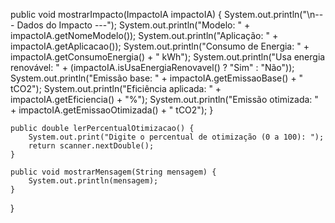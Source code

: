 public void mostrarImpacto(ImpactoIA impactoIA) {
        System.out.println("\n--- Dados do Impacto ---");
        System.out.println("Modelo: " + impactoIA.getNomeModelo());
        System.out.println("Aplicação: " + impactoIA.getAplicacao());
        System.out.println("Consumo de Energia: " + impactoIA.getConsumoEnergia() + " kWh");
        System.out.println("Usa energia renovável: " + (impactoIA.isUsaEnergiaRenovavel() ? "Sim" : "Não"));
        System.out.println("Emissão base: " + impactoIA.getEmissaoBase() + " tCO2");
        System.out.println("Eficiência aplicada: " + impactoIA.getEficiencia() + "%");
        System.out.println("Emissão otimizada: " + impactoIA.getEmissaoOtimizada() + " tCO2");
    }

    public double lerPercentualOtimizacao() {
        System.out.print("Digite o percentual de otimização (0 a 100): ");
        return scanner.nextDouble();
    }

    public void mostrarMensagem(String mensagem) {
        System.out.println(mensagem);
    }
}
